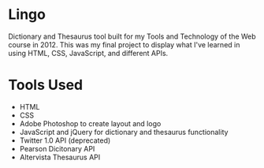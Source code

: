 Lingo
=====

Dictionary and Thesaurus tool built for my Tools and Technology of the Web course in 2012. This was my final project to display what I've learned in using HTML, CSS, JavaScript, and different APIs.

Tools Used
=====

- HTML
- CSS
- Adobe Photoshop to create layout and logo
- JavaScript and jQuery for dictionary and thesaurus functionality
- Twitter 1.0 API (deprecated)
- Pearson Dicitonary API
- Altervista Thesaurus API
